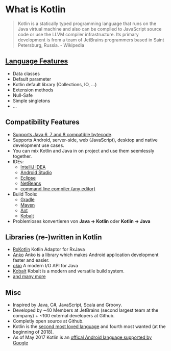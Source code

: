 ---
---

# What is Kotlin

> Kotlin is a statically typed programming language that runs on the Java virtual machine and also can be compiled to JavaScript source code or use the LLVM compiler infrastructure. Its primary development is from a team of JetBrains programmers based in Saint Petersburg, Russia. - Wikipedia

## [Language Features](language-features/00_Index.md)

* Data classes
* Default parameter
* Kotlin default library (Collections, IO, ...)
* Extension methods
* Null-Safe
* Simple singletons
* ...

## Compatibility Features

* [Supports Java 6, 7 and 8 compatible bytecode](https://kotlinlang.org/docs/reference/faq.html).
* Supports Android, server-side, web (JavaScript), desktop and native development use cases.
* You can mix Kotlin and Java in on project and use them seemlessly together.
* IDEs:
  * [IntelliJ IDEA](https://kotlinlang.org/docs/tutorials/getting-started.html)
  * [Android Studio](https://kotlinlang.org/docs/tutorials/kotlin-android.html)
  * [Eclipse](https://kotlinlang.org/docs/tutorials/getting-started-eclipse.html)
  * [NetBeans](http://plugins.netbeans.org/plugin/68590/kotlin)
  * [command line compiler (any editor)](https://kotlinlang.org/docs/tutorials/command-line.html)
* Build Tools:
  * [Gradle](https://kotlinlang.org/docs/reference/using-gradle.html)
  * [Maven](https://kotlinlang.org/docs/reference/using-maven.html)
  * [Ant](https://kotlinlang.org/docs/reference/using-ant.html)
  * [Kobalt](http://beust.com/kobalt/home/index.html)
* Problemloses konvertieren von **Java -> Kotlin** oder **Kotlin -> Java**

## Libraries (re-)written in Kotlin

* [RxKotlin](https://github.com/ReactiveX/RxKotlin) Kotlin Adaptor for RxJava
* [Anko](https://github.com/Kotlin/anko) Anko is a library which makes Android application development faster and easier.
* [okio](https://github.com/square/okio) A modern I/O API for Java
* [Kobalt](https://github.com/cbeust/kobalt) Kobalt is a modern and versatile build system.
* [and many more](https://github.com/mcxiaoke/awesome-kotlin)

## Misc

* Inspired by Java, C#, JavaScript, Scala and Groovy.
* Developed by ~40 Members at JetBrains (second largest team at the company) + ~100 external developers at Github.
* Completly open source at Github.
* Kotlin is the [second most loved language](https://insights.stackoverflow.com/survey/2018/#most-loved-dreaded-and-wanted) and fourth most wanted (at the beginning of 2018).
* As of May 2017 Kotlin is an [offical Android language supported by Google](https://blog.jetbrains.com/kotlin/2017/05/kotlin-on-android-now-official/)